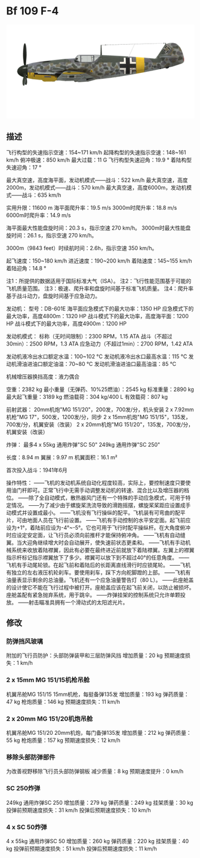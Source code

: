 # Bf 109 F-4

![bf109f4](../images/bf109f4.png)

## 描述

飞行构型的失速指示空速：154~171 km/h
起降构型的失速指示空速：148~161 km/h
俯冲极速：850 km/h
最大过载：11 G
飞行构型失速迎角：19.9 °
着陆构型失速迎角：17 °

最大真空速，高度海平面，发动机模式——战斗：522 km/h
最大真空速，高度2000m，发动机模式——战斗：570 km/h
最大真空速，高度6000m，发动机模式——战斗：635 km/h

实用升限：11600 m
海平面爬升率：19.5 m/s
3000m时爬升率：18.8 m/s
6000m时爬升率：14.9 m/s

海平面最大性能盘旋时间：20.3 s，指示空速 270 km/h。
3000m时最大性能盘旋时间：26.1 s，指示空速 270 km/h。

3000m（9843 feet）时续航时间：2.6h，指示空速 350 km/h。

起飞速度：150~180 km/h
进近速度：190~200 km/h
着陆速度：145~155 km/h
着陆迎角：14.8 °

注1：所提供的数据适用于国际标准大气（ISA）。
注2：飞行性能范围基于可能的飞机质量范围。
注3：极速、爬升率和盘旋时间基于标准飞机质量。
注4：爬升率基于战斗动力，盘旋时间基于应急动力。

发动机：
型号：DB-601E
海平面应急模式下的最大功率：1350 HP
应急模式下的最大功率，高度4800m：1320 HP
战斗模式下的最大功率，高度海平面：1200 HP
战斗模式下的最大功率，高度4900m：1200 HP

发动机模式：
标称（无时间限制）：2300 RPM，1.15 ATA
战斗（不超过30min）：2500 RPM，1.3 ATA
应急动力（不超过1min）：2700 RPM，1.42 ATA

发动机液冷出水口额定水温：100~102 °C
发动机液冷出水口最高水温：115 °C
发动机滑油进油口额定油温：70~80 °C
发动机滑油进油口最高油温：85 °C

机械增压器换挡高度：液力偶合 

空重：2382 kg
最小重量（无弹药、10%25燃油）：2545 kg
标准重量：2890 kg
最大起飞重量：3189 kg
燃油载荷：304 kg/400 L
有效载荷：807 kg

前射武器：
20mm机炮"MG 151/20"，200发，700发/分，机头安装
2 x 7.92mm机枪"MG 17"，500发，1200发/分，同步
2 x 15mm机炮"MG 151/15"，135发，700发/分，机翼安装（改装）
2 x 20mm机炮"MG 151/20"，135发，700发/分，机翼安装（改装）

炸弹：
最多4 x 55kg 通用炸弹"SC 50"
249kg 通用炸弹"SC 250"

长度：8.94 m
翼展：9.97 m
机翼面积：16.1 m²

首次投入战斗：1941年6月

操作特性：
——飞机的发动机系统自动化程度较高，实际上，要控制速度只要使用油门杆即可。正常飞行中无需手动调整发动机的转速、混合比以及增压器的档位。
——除了全自动模式，散热器风门还有一个特殊的手动应急模式，可用于特定情况。
——为了减少由于螺旋桨洗流导致的滑跑摇摆，螺旋桨桨距应设置成手动模式并设置成最小。
——飞机没有飞行操纵的配平。飞机装有可弯曲的配平片，可由地面人员在飞行前设置。
——飞机有手动控制的水平安定面。起飞前应设为+1°，着陆前应设为-4°~-5°。它也可用于飞行时配平操纵杆。在大角度俯冲时应设定安定面，让飞行员必须向前推杆才能保持俯冲角。
——飞机有自动缝翼。当大迎角继续增大时会自动展开，使失速前状态更柔和。
——飞机有手动机械系统来收放着陆襟翼，因此有必要在最终进近前就放下着陆襟翼。左翼上的襟翼指示杆标记指示襟翼放下了多少。襟翼可以放下到不超过40°的任意角度。
——飞机有手动尾轮锁。在起飞前和着陆后的长距离直线滑行时应锁尾轮。
——飞机有独立的左右液压机轮刹车。要使用刹车，踩下方向舵脚蹬的上部。
——飞机有油量表显示剩余的总油量。飞机还有一个应急油量警告灯（80 L）。
——此座舱盖的设计使它不能在飞行过程中被打开。座舱盖应该在起飞前关闭，以防止被损坏。座舱盖配有紧急抛弃系统，用于跳伞。
——炸弹挂架的控制系统只允许单颗投放。
——射击瞄准具拥有一个滑动式的太阳滤光片。

## 修改


### 防弹挡风玻璃

附加的飞行员防护：头部防弹装甲和三层防弹风挡
增加质量：20 kg
预期速度损失：1 km/h

### 2 x 15mm MG 151/15机枪吊舱

机翼吊舱MG 151/15 15mm机枪，每挺备弹135发
增加质量：193 kg
弹药质量：47 kg
枪炮质量：146 kg
预期速度损失：11 km/h

### 2 x 20mm MG 151/20机炮吊舱

机翼吊舱MG 151/20 20mm机炮，每门备弹135发
增加质量：212 kg
弹药质量：55 kg
枪炮质量：157 kg
预期速度损失：12 km/h

### 移除头部防弹部件

为改善视野移除飞行员头部防弹钢板
减少质量：8 kg
预期速度提升：0 km/h

### SC 250炸弹

249kg 通用炸弹SC 250
增加质量：279 kg
弹药质量：249 kg
挂架质量：30 kg
投弹前预期速度损失：31 km/h
投弹后预期速度损失：10 km/h

### 4 x SC 50炸弹

4 x 55kg 通用炸弹SC 50
增加质量：260 kg
弹药质量：220 kg
挂架质量：40 kg
投弹前预期速度损失：51 km/h
投弹后预期速度损失：11 km/h